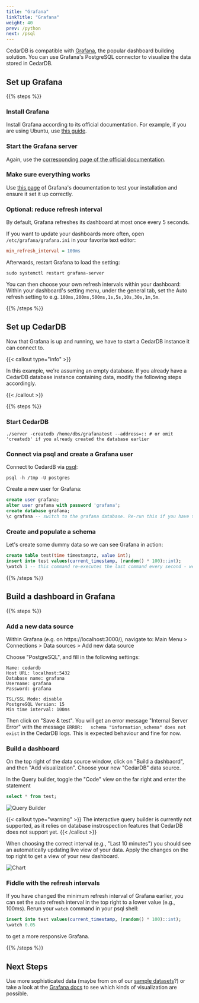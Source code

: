 ```yaml
---
title: "Grafana"
linkTitle: "Grafana"
weight: 40
prev: /python
next: /psql
---
```


CedarDB is compatible with [Grafana](https://grafana.com/), the popular dashboard building solution. You can use Grafana's PostgreSQL connector to visualize the data stored in CedarDB.


## Set up Grafana

{{% steps %}}

### Install Grafana

Install Grafana according to its official documentation.
For example, if you are using Ubuntu, use [this guide](https://grafana.com/docs/grafana/latest/setup-grafana/installation/debian/).

### Start the Grafana server

Again, use the [corresponding page of the official documentation](https://grafana.com/docs/grafana/latest/setup-grafana/start-restart-grafana/).


### Make sure everything works

Use [this page](https://grafana.com/docs/grafana/latest/getting-started/build-first-dashboard/) of Grafana's documentation to test your installation and ensure it set it up correctly.

### Optional: reduce refresh interval
By default, Grafana refreshes its dashboard at most once every 5 seconds. 


If you want to update your dashboards more often, open `/etc/grafana/grafana.ini` in your favorite text editor:
```ini
min_refresh_interval = 100ms
```

Afterwards, restart Grafana to load the setting:

```shell
sudo systemctl restart grafana-server
```

You can then choose your own refresh intervals within your dashboard: Within your dashboard's setting menu, under the general tab, set the Auto refresh setting to e.g. `100ms,200ms,500ms,1s,5s,10s,30s,1m,5m`. 

{{% /steps %}}

## Set up CedarDB
Now that Grafana is up and running, we have to start a CedarDB instance it can connect to. 

{{< callout type="info" >}}

In this example, we're assuming an empty database. If you already have a CedarDB database instance containing data, modify the following steps accordingly.

{{< /callout >}}

{{% steps %}}

### Start CedarDB

```shell
./server -createdb /home/dbs/grafanatest --address=:: # or omit 'createdb' if you already created the database earlier
```

### Connect via psql and create a Grafana user

Connect to CedardB via [psql](/docs/clients/psql):

```shell
psql -h /tmp -U postgres
```

Create a new user for Grafana:

```sql
create user grafana;
alter user grafana with password 'grafana';
create database grafana;
\c grafana -- switch to the grafana database. Re-run this if you have to reconnect with psql later on.
```

### Create and populate a schema

Let's create some dummy data so we can see Grafana in action:

```sql
create table test(time timestamptz, value int);
insert into test values(current_timestamp, (random() * 100)::int);
\watch 1 -- this command re-executes the last command every second - we now get live updates!
```

{{% /steps %}}


## Build a dashboard in Grafana

{{% steps %}}

### Add a new data source
Within Grafana (e.g. on https://localhost:3000/), navigate to: Main Menu > Connections > Data sources > Add new data source

Choose "PostgreSQL", and fill in the following settings:



```
Name: cedardb
Host URL: localhost:5432
Database name: grafana
Username: grafana
Password: grafana

TSL/SSL Mode: disable
PostgreSQL Version: 15
Min time interval: 100ms 
```

Then click on "Save & test". You will get an error message "Internal Server Error" with the message `ERROR:   schema "information_schema" does not exist` in the CedarDB logs. This is expected behaviour and fine for now. 

### Build a dashboard

On the top right of the data source window, click on "Build a dashbaord", and then "Add visualization". Choose your new "CedarDB" data source.

In the Query builder, toggle the "Code" view on the far right and enter the statement
```sql
select * from test;
```

![Query Builder](/images/grafana/querybuilder.png)

{{< callout type="warning" >}}
The interactive query builder is currently not supported, as it relies on database instrospection features that CedarDB does not support yet. 
{{< /callout >}}


When choosing the correct interval (e.g., "Last 10 minutes") you should see an automatically updating live view of your data. Apply the changes on the top right to get a view of your new dashboard.

![Chart](/images/grafana/chart.png)



### Fiddle with the refresh intervals
If you have changed the minimum refresh interval of Grafana earlier, you can set the auto refresh interval in the top right to a lower value (e.g., 100ms). Rerun your `watch` command in your psql shell:

```sql
insert into test values(current_timestamp, (random() * 100)::int);
\watch 0.05
```
to get a more responsive Grafana.

{{% /steps %}}

## Next Steps

Use more sophisticated data (maybe from on of our [sample datasets](/docs/example_datasets/)?) or take a look at the [Grafana docs](https://grafana.com/docs/grafana/latest/panels-visualizations/visualizations/) to see which kinds of visualization are possible.
